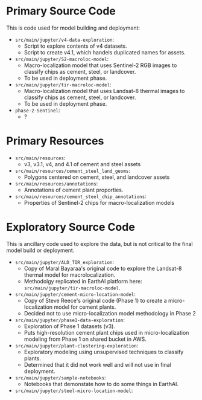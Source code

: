 # Primary Source Code

This is code used for model building and deployment:

* `src/main/jupyter/v4-data-exploration`:
    * Script to explore contents of v4 datasets.
    * Script to create v4.1, which handels duplicated names for assets.
* `src/main/jupyter/S2-macroloc-model`:
    * Macro-localization model that uses Sentinel-2 RGB images to classify chips as cement, steel, or landcover.
    * To be used in deployment phase.
* `src/main/jupyter/tir-macroloc-model`:
    * Macro-localization model that uses Landsat-8 thermal images to classify chips as cement, steel, or landcover.
    * To be used in deployment phase.
* `phase-2-Sentinel`:
    * ?
    
# Primary Resources

* `src/main/resources`:
    * v3, v3.1, v4, and 4.1 of cement and steel assets
* `src/main/resources/cement_steel_land_geoms`:
    * Polygons centered on cement, steel, and landcover assets
* `src/main/resources/annotations`:
    * Annotations of cement plant proporties.
* `src/main/resources/cement_steel_chip_annotations`:
    * Properties of Sentinel-2 chips for macro-localization models

# Exploratory Source Code

This is ancillary code used to explore the data, but is not critical to the final model build or deployment.

* `src/main/jupyter/ALD_TIR_exploration`:
    * Copy of Maral Bayaraa's original code to explore the Landsat-8 thermal model for macrolocalization.
    * Methodolgy replicated in EarthAI platform here: `src/main/jupyter/tir-macroloc-model`.
* `src/main/jupyter/cement-micro-location-model`:
    * Copy of Steve Reece's original code (Phase 1) to create a micro-localization model for cement plants.
    * Decided not to use micro-localization model methodology in Phase 2
* `src/main/jupyter/phase1-data-exploration`:
    * Exploration of Phase 1 datasets (v3).
    * Puts high-resolution cement plant chips used in micro-localization modeling from Phase 1 on shared bucket in AWS.
* `src/main/jupyter/plant-clustering-exploration`:
    * Exploratory modeling using unsupervised techniques to classify plants.
    * Determined that it did not work well and will not use in final deployment.
* `src/main/jupyter/sample-notebooks`:
    * Notebooks that demonstate how to do some things in EarthAI.
* `src/main/jupyter/steel-micro-location-model`: